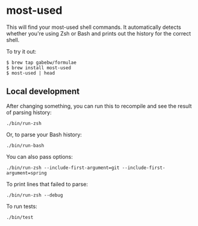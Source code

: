 # most-used

This will find your most-used shell commands. It automatically detects whether
you're using Zsh or Bash and prints out the history for the correct shell.

To try it out:

```
$ brew tap gabebw/formulae
$ brew install most-used
$ most-used | head
```

## Local development

After changing something, you can run this to recompile and see the result of
parsing history:

    ./bin/run-zsh

Or, to parse your Bash history:

    ./bin/run-bash

You can also pass options:

    ./bin/run-zsh --include-first-argument=git --include-first-argument=spring

To print lines that failed to parse:

    ./bin/run-zsh --debug

To run tests:

    ./bin/test
